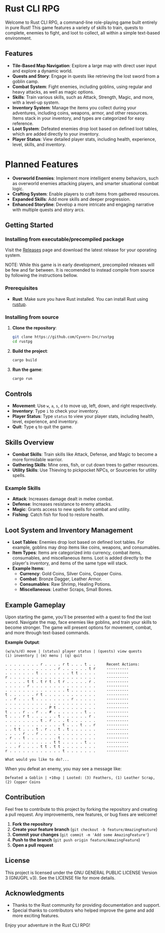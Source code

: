 # Rust CLI RPG

Welcome to Rust CLI RPG, a command-line role-playing game built entirely in pure Rust! This game features a variety of skills to train, quests to complete, enemies to fight, and loot to collect, all within a simple text-based environment.

## Features
- **Tile-Based Map Navigation**: Explore a large map with direct user input and explore a dynamic world.
- **Quests and Story**: Engage in quests like retrieving the lost sword from a goblin camp.
- **Combat System**: Fight enemies, including goblins, using regular and heavy attacks, as well as magic options.
- **Skills**: Train various skills, such as Attack, Strength, Magic, and more, with a level-up system.
- **Inventory System**: Manage the items you collect during your adventures, including coins, weapons, armor, and other resources. Items stack in your inventory, and types are categorized for easy reference.
- **Loot System**: Defeated enemies drop loot based on defined loot tables, which are added directly to your inventory.
- **Player Status**: View detailed player stats, including health, experience, level, skills, and inventory.

# Planned Features
- **Overworld Enemies**: Implement more intelligent enemy behaviors, such as overworld enemies attacking players, and smarter situational combat logic.
- **Crafting System**: Enable players to craft items from gathered resources.
- **Expanded Skills**: Add more skills and deeper progression.
- **Enhanced Storyline**: Develop a more intricate and engaging narrative with multiple quests and story arcs.


## Getting Started

### Installing from executable/precompiled package

Visit the [Releases](https://github.com/Cyvern-Inc/rustpg/releases) page and download the latest release for your oporating system.

NOTE: While this game is in early development, precompiled releases will be few and far between. It is recomended to instead compile from source by following the instructions bellow.

### Prerequisites
- **Rust**: Make sure you have Rust installed. You can install Rust using [rustup](https://rustup.rs/).

### Installing from source

1. **Clone the repository**:
   ```sh
   git clone https://github.com/Cyvern-Inc/rustpg
   cd rustpg
   ```

2. **Build the project**:
   ```sh
   cargo build
   ```

3. **Run the game**:
   ```sh
   cargo run
   ```

## Controls
- **Movement**: Use `w`, `a`, `s`, `d` to move up, left, down, and right respectively.
- **Inventory**: Type `i` to check your inventory.
- **Player Status**: Type `status` to view your player stats, including health, level, experience, and inventory.
- **Quit**: Type `q` to quit the game.

## Skills Overview
- **Combat Skills**: Train skills like Attack, Defense, and Magic to become a more formidable warrior.
- **Gathering Skills**: Mine ores, fish, or cut down trees to gather resources.
- **Utility Skills**: Use Thieving to pickpocket NPCs, or Sourceries for utility spells.

### Example Skills
- **Attack**: Increases damage dealt in melee combat.
- **Defense**: Increases resistance to enemy attacks.
- **Magic**: Grants access to new spells for combat and utility.
- **Fishing**: Catch fish for food to restore health.

## Loot System and Inventory Management
- **Loot Tables**: Enemies drop loot based on defined loot tables. For example, goblins may drop items like coins, weapons, and consumables.
- **Item Types**: Items are categorized into currency, combat items, consumables, and miscellaneous items. Loot is added directly to the player's inventory, and items of the same type will stack.
- **Example Items**:
  - **Currency**: Gold Coins, Silver Coins, Copper Coins.
  - **Combat**: Bronze Dagger, Leather Armor.
  - **Consumables**: Raw Shrimp, Healing Potions.
  - **Miscellaneous**: Leather Scraps, Small Bones.

## Example Gameplay
Upon starting the game, you'll be presented with a quest to find the lost sword. Navigate the map, face enemies like goblins, and train your skills to become stronger. The game will present options for movement, combat, and more through text-based commands.

**Example Output**:
```
(w/a/s/d) move | (status) player status | (quests) view quests
(i) inventory | (m) menu | (q) quit

. . . . . . . . r . . . . r t . . . t . .     Recent Actions:
. . . . . . . . . . . . r . . . . . . t r     ----------
. . . . . . . t . . . . . . . t t . . . .     ----------
r . . . . . . . . . . . . . . . . . . . .     ----------
. . . . . t t . t r t . t r . . . . . r .     ----------
. . . . . r . . . . . . . . . . . . . . .     ----------
. . . . . . . . . . . . . . t . . . . . .     ----------
t . . . . . . r t . . . . . . . . . . . .     ----------
. . r . . . t . . . . . . . . r . . . . .     ----------
. . . . . . . . . . . . . . . . . . . . .     ----------
. . . . . . . . . . P t . . . . . . . . .     ----------
t . . . r . . r . . # . . . . . . . t . .     ----------
t . . . r t . . . . . . t . . . . . . r .     ----------
. . . . . . . . t . r . . . t . . . . . .     ----------
. . . . . . . . . . . . . t . . . t . . r     ----------
. . t t . . . t . r . . t . t . . . . . .     ----------
. . . . r . . r . . . . . . . . . . . . .     ----------
. r . . t . . . . . . . t . . . . . . . .     ----------
. . . . . . . . . . . t t . . . . . t . .     ----------
. . . r . . . . t t . t t . . . . . . . .     ----------
r . . . . . . . . . . . . t . . . . . . .     ----------

What would you like to do?...

```

When you defeat an enemy, you may see a message like:
```
Defeated a Goblin | +10xp | Looted: (3) Feathers, (1) Leather Scrap, (2) Copper Coins
```

## Contribution
Feel free to contribute to this project by forking the repository and creating a pull request. Any improvements, new features, or bug fixes are welcome!

1. **Fork the repository**
2. **Create your feature branch** (`git checkout -b feature/AmazingFeature`)
3. **Commit your changes** (`git commit -m 'Add some AmazingFeature'`)
4. **Push to the branch** (`git push origin feature/AmazingFeature`)
5. **Open a pull request**

## License
This project is licensed under the GNU GENERAL PUBLIC LICENSE Version 3 (GNUGPL v3). See the LICENSE file for more details.

## Acknowledgments
- Thanks to the Rust community for providing documentation and support.
- Special thanks to contributors who helped improve the game and add more exciting features.

Enjoy your adventure in the Rust CLI RPG!

